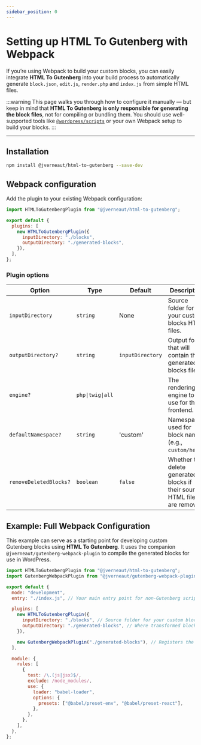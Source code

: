 ```yaml
---
sidebar_position: 0
---
```


# Setting up HTML To Gutenberg with Webpack

If you’re using Webpack to build your custom blocks, you can easily integrate **HTML To Gutenberg** into your build process to automatically generate `block.json`, `edit.js`, `render.php` and `index.js` from simple HTML files.

:::warning
This page walks you through how to configure it manually — but keep in mind that **HTML To Gutenberg is only responsible for generating the block files**, not for compiling or bundling them. You should use well-supported tools like [`@wordpress/scripts`](https://developer.wordpress.org/block-editor/reference-guides/packages/packages-scripts/) or your own Webpack setup to build your blocks.
:::

---

## Installation

```bash
npm install @jverneaut/html-to-gutenberg --save-dev
```

## Webpack configuration

Add the plugin to your existing Webpack configuration:

```js title="webpack.config.js"
import HTMLToGutenbergPlugin from "@jverneaut/html-to-gutenberg";

export default {
  plugins: [
    new HTMLToGutenbergPlugin({
      inputDirectory: "./blocks",
      outputDirectory: "./generated-blocks",
    }),
  ],
};
```

### Plugin options

| Option                 | Type             | Default          | Description                                                                |
| ---------------------- | ---------------- | ---------------- | -------------------------------------------------------------------------- |
| `inputDirectory`       | `string`         | None             | Source folder for your custom blocks HTML files.                           |
| `outputDirectory?`     | `string`         | `inputDirectory` | Output folder that will contain the generated blocks files.                |
| `engine?`              | `php\|twig\|all` |                  | The rendering engine to use for the frontend.                              |
| `defaultNamespace?`    | `string`         | 'custom'         | Namespace used for block names (e.g., `custom/hero`).                      |
| `removeDeletedBlocks?` | `boolean`        | `false`          | Whether to delete generated blocks if their source HTML files are removed. |

## Example: Full Webpack Configuration

This example can serve as a starting point for developing custom Gutenberg blocks using **HTML To Gutenberg**. It uses the companion `@jverneaut/gutenberg-webpack-plugin` to compile the generated blocks for use in WordPress.

```js title="webpack.config.js"
import HTMLToGutenbergPlugin from "@jverneaut/html-to-gutenberg";
import GutenbergWebpackPlugin from "@jverneaut/gutenberg-webpack-plugin";

export default {
  mode: "development",
  entry: "./index.js", // Your main entry point for non-Gutenberg scripts

  plugins: [
    new HTMLToGutenbergPlugin({
      inputDirectory: "./blocks", // Source folder for your custom blocks HTML
      outputDirectory: "./generated-blocks", // Where transformed blocks will be output
    }),

    new GutenbergWebpackPlugin("./generated-blocks"), // Registers the generated blocks
  ],

  module: {
    rules: [
      {
        test: /\.(js|jsx)$/,
        exclude: /node_modules/,
        use: {
          loader: "babel-loader",
          options: {
            presets: ["@babel/preset-env", "@babel/preset-react"],
          },
        },
      },
    ],
  },
};
```
